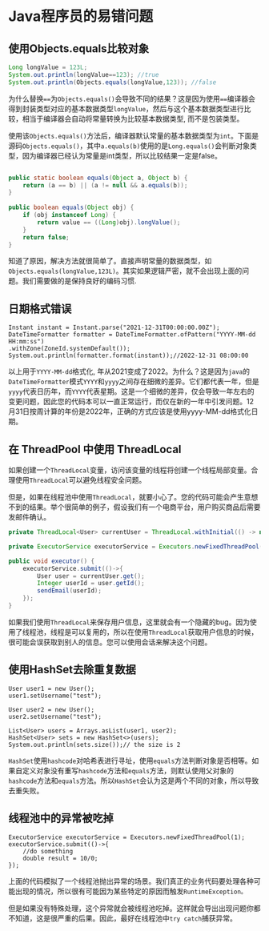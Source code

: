 # Java程序员的易错问题

## 使用Objects.equals比较对象

```java
Long longValue = 123L;
System.out.println(longValue==123); //true
System.out.println(Objects.equals(longValue,123)); //false
```

为什么替换`==`为`Objects.equals()`会导致不同的结果？这是因为使用`==`编译器会得到封装类型对应的基本数据类型`longValue`，然后与这个基本数据类型进行比较，相当于编译器会自动将常量转换为比较基本数据类型, 而不是包装类型。

使用该`Objects.equals()`方法后，编译器默认常量的基本数据类型为`int`。下面是源码`Objects.equals()`，其中`a.equals(b)`使用的是`Long.equals()`会判断对象类型，因为编译器已经认为常量是int类型，所以比较结果一定是false。

```java

public static boolean equals(Object a, Object b) {
    return (a == b) || (a != null && a.equals(b));
}
    
public boolean equals(Object obj) {
    if (obj instanceof Long) {
        return value == ((Long)obj).longValue();
    }
    return false;
}
```

知道了原因，解决方法就很简单了。直接声明常量的数据类型，如`Objects.equals(longValue,123L)`。其实如果逻辑严密，就不会出现上面的问题。我们需要做的是保持良好的编码习惯.

## 日期格式错误

```
Instant instant = Instant.parse("2021-12-31T00:00:00.00Z");
DateTimeFormatter formatter = DateTimeFormatter.ofPattern("YYYY-MM-dd HH:mm:ss")
.withZone(ZoneId.systemDefault());
System.out.println(formatter.format(instant));//2022-12-31 08:00:00
```

以上用于`YYYY-MM-dd`格式化, 年从2021变成了2022。为什么？这是因为`java`的`DateTimeFormatter`模式`YYYY`和`yyyy`之间存在细微的差异。它们都代表一年，但是`yyyy`代表日历年，而`YYYY`代表星期。这是一个细微的差异，仅会导致一年左右的变更问题，因此您的代码本可以一直正常运行，而仅在新的一年中引发问题。12月31日按周计算的年份是2022年，正确的方式应该是使用yyyy-MM-dd格式化日期。

## 在 ThreadPool 中使用 ThreadLocal

如果创建一个`ThreadLocal`变量，访问该变量的线程将创建一个线程局部变量。合理使用`ThreadLocal`可以避免线程安全问题。

但是，如果在线程池中使用`ThreadLocal`，就要小心了。您的代码可能会产生意想不到的结果。举个很简单的例子，假设我们有一个电商平台，用户购买商品后需要发邮件确认。

```java
private ThreadLocal<User> currentUser = ThreadLocal.withInitial(() -> null);

private ExecutorService executorService = Executors.newFixedThreadPool(4);

public void executor() {
    executorService.submit(()->{
        User user = currentUser.get();
        Integer userId = user.getId();
        sendEmail(userId);
    });
}
```

如果我们使用`ThreadLocal`来保存用户信息，这里就会有一个隐藏的bug。因为使用了线程池，线程是可以复用的，所以在使用`ThreadLocal`获取用户信息的时候，很可能会误获取到别人的信息。您可以使用会话来解决这个问题。

## 使用HashSet去除重复数据

```
User user1 = new User();
user1.setUsername("test");

User user2 = new User();
user2.setUsername("test");

List<User> users = Arrays.asList(user1, user2);
HashSet<User> sets = new HashSet<>(users);
System.out.println(sets.size());// the size is 2
```

`HashSet`使用`hashcode`对哈希表进行寻址，使用`equals`方法判断对象是否相等。如果自定义对象没有重写`hashcode`方法和`equals`方法，则默认使用父对象的`hashcode`方法和`equals`方法。所以`HashSet`会认为这是两个不同的对象，所以导致去重失败。

## 线程池中的异常被吃掉

```
ExecutorService executorService = Executors.newFixedThreadPool(1);
executorService.submit(()->{
    //do something
    double result = 10/0;
});
```

上面的代码模拟了一个线程池抛出异常的场景。我们真正的业务代码要处理各种可能出现的情况，所以很有可能因为某些特定的原因而触发`RuntimeException。`

但是如果没有特殊处理，这个异常就会被线程池吃掉。这样就会导出出现问题你都不知道，这是很严重的后果。因此，最好在线程池中`try catch`捕获异常。